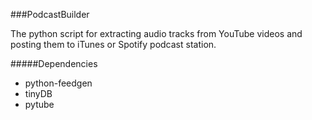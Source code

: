 ###PodcastBuilder

The python script for extracting audio tracks from YouTube videos and posting them to iTunes or Spotify podcast station.

#####Dependencies 

* python-feedgen
* tinyDB
* pytube